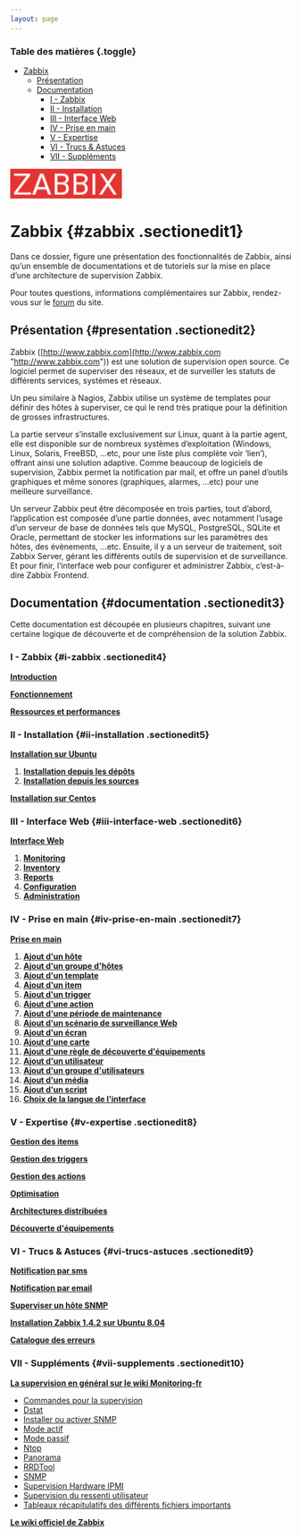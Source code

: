 ```yaml
---
layout: page
---
```


### Table des matières {.toggle}

-   [Zabbix](start.html#zabbix)
    -   [Présentation](start.html#presentation)
    -   [Documentation](start.html#documentation)
        -   [I - Zabbix](start.html#i-zabbix)
        -   [II - Installation](start.html#ii-installation)
        -   [III - Interface Web](start.html#iii-interface-web)
        -   [IV - Prise en main](start.html#iv-prise-en-main)
        -   [V - Expertise](start.html#v-expertise)
        -   [VI - Trucs & Astuces](start.html#vi-trucs-astuces)
        -   [VII - Suppléments](start.html#vii-supplements)

[![](../../../assets/media/supervision/zabbix_logo.png@w=200)](../../../_detail/supervision/zabbix_logo.png@id=zabbix%253Astart.html "supervision:zabbix_logo.png")

Zabbix {#zabbix .sectionedit1}
======

Dans ce dossier, figure une présentation des fonctionnalités de Zabbix,
ainsi qu’un ensemble de documentations et de tutoriels sur la mise en
place d’une architecture de supervision Zabbix.

Pour toutes questions, informations complémentaires sur Zabbix,
rendez-vous sur le
[forum](http://forums.monitoring-fr.org/ "http://forums.monitoring-fr.org/")
du site.

Présentation {#presentation .sectionedit2}
------------

Zabbix
([http://www.zabbix.com](http://www.zabbix.com "http://www.zabbix.com"))
est une solution de supervision open source. Ce logiciel permet de
superviser des réseaux, et de surveiller les statuts de différents
services, systèmes et réseaux.

Un peu similaire à Nagios, Zabbix utilise un système de templates pour
définir des hôtes à superviser, ce qui le rend très pratique pour la
définition de grosses infrastructures.

La partie serveur s’installe exclusivement sur Linux, quant à la partie
agent, elle est disponible sur de nombreux systèmes d’exploitation
(Windows, Linux, Solaris, FreeBSD, …etc, pour une liste plus complète
voir ‘lien’), offrant ainsi une solution adaptive. Comme beaucoup de
logiciels de supervision, Zabbix permet la notification par mail, et
offre un panel d’outils graphiques et même sonores (graphiques, alarmes,
…etc) pour une meilleure surveillance.

Un serveur Zabbix peut être décomposée en trois parties, tout d’abord,
l’application est composée d’une partie données, avec notamment l’usage
d’un serveur de base de données tels que MySQL, PostgreSQL, SQLite et
Oracle, permettant de stocker les informations sur les paramètres des
hôtes, des évènements, …etc. Ensuite, il y a un serveur de traitement,
soit Zabbix Server, gérant les différents outils de supervision et de
surveillance. Et pour finir, l’interface web pour configurer et
administrer Zabbix, c’est-à-dire Zabbix Frontend.

Documentation {#documentation .sectionedit3}
-------------

Cette documentation est découpée en plusieurs chapitres, suivant une
certaine logique de découverte et de compréhension de la solution
Zabbix.

### I - Zabbix {#i-zabbix .sectionedit4}

**[Introduction](../../../zabbix/zabbix-introduction.html "zabbix:zabbix-introduction")**

**[Fonctionnement](../../../zabbix/zabbix-work.html "zabbix:zabbix-work")**

**[Ressources et
performances](../../../zabbix/zabbix-resources.html "zabbix:zabbix-resources")**

### II - Installation {#ii-installation .sectionedit5}

**[Installation sur
Ubuntu](../../../zabbix/zabbix-ubuntu-install.html "zabbix:zabbix-ubuntu-install")**

1.  **[Installation depuis les
    dépôts](../../../zabbix/zabbix-ubuntu-install.html#installation-depuis-les-depots "zabbix:zabbix-ubuntu-install")**
2.  **[Installation depuis les
    sources](../../../zabbix/zabbix-ubuntu-install.html#installation-depuis-les-sources "zabbix:zabbix-ubuntu-install")**

**[Installation sur
Centos](../../../zabbix/zabbix-centos-install.html "zabbix:zabbix-centos-install")**

### III - Interface Web {#iii-interface-web .sectionedit6}

**[Interface
Web](../../../zabbix/zabbix-interface.html "zabbix:zabbix-interface")**

1.  **[Monitoring](../../../zabbix/zabbix-interface.html#monitoring "zabbix:zabbix-interface")**
2.  **[Inventory](../../../zabbix/zabbix-interface.html#inventory "zabbix:zabbix-interface")**
3.  **[Reports](../../../zabbix/zabbix-interface.html#reports "zabbix:zabbix-interface")**
4.  **[Configuration](../../../zabbix/zabbix-interface.html#configuration "zabbix:zabbix-interface")**
5.  **[Administration](../../../zabbix/zabbix-interface.html#administration "zabbix:zabbix-interface")**

### IV - Prise en main {#iv-prise-en-main .sectionedit7}

**[Prise en main](../../../zabbix/zabbix-use.html "zabbix:zabbix-use")**

1.  **[Ajout d'un
    hôte](../../../zabbix/zabbix-use.html#ajout-d-un-hote "zabbix:zabbix-use")**
2.  **[Ajout d'un groupe
    d'hôtes](../../../zabbix/zabbix-use.html#ajout-d-un-groupe-d-hotes "zabbix:zabbix-use")**
3.  **[Ajout d'un
    template](../../../zabbix/zabbix-use.html#ajout-d-un-template "zabbix:zabbix-use")**
4.  **[Ajout d'un
    item](../../../zabbix/zabbix-use.html#ajout-d-un-item "zabbix:zabbix-use")**
5.  **[Ajout d'un
    trigger](../../../zabbix/zabbix-use.html#ajout-d-un-trigger "zabbix:zabbix-use")**
6.  **[Ajout d'une
    action](../../../zabbix/zabbix-use.html#ajout-d-une-action "zabbix:zabbix-use")**
7.  **[Ajout d'une période de
    maintenance](../../../zabbix/zabbix-use.html#ajout-d-une-periode-de-maintenance "zabbix:zabbix-use")**
8.  **[Ajout d'un scénario de surveillance
    Web](../../../zabbix/zabbix-use.html#ajout-d-un-scenario-de-surveillance-web "zabbix:zabbix-use")**
9.  **[Ajout d'un
    écran](../../../zabbix/zabbix-use.html#ajout-d-un-ecran "zabbix:zabbix-use")**
10. **[Ajout d'une
    carte](../../../zabbix/zabbix-use.html#ajout-d-un-carte "zabbix:zabbix-use")**
11. **[Ajout d'une règle de découverte
    d'équipements](../../../zabbix/zabbix-use.html#ajout-d-une-regle-de-decouverte-d-equipements "zabbix:zabbix-use")**
12. **[Ajout d'un
    utilisateur](../../../zabbix/zabbix-use.html#ajout-d-un-utilisateur "zabbix:zabbix-use")**
13. **[Ajout d'un groupe
    d'utilisateurs](../../../zabbix/zabbix-use.html#ajout-d-un-groupe-d-utilisateurs "zabbix:zabbix-use")**
14. **[Ajout d'un
    média](../../../zabbix/zabbix-use.html#ajout-d-un-media "zabbix:zabbix-use")**
15. **[Ajout d'un
    script](../../../zabbix/zabbix-use.html#ajout-d-un-script "zabbix:zabbix-use")**
16. **[Choix de la langue de
    l'interface](../../../zabbix/zabbix-use.html#choix-de-la-langue-de-l-interface "zabbix:zabbix-use")**

### V - Expertise {#v-expertise .sectionedit8}

**[Gestion des
items](../../../zabbix/zabbix-item-use.html "zabbix:zabbix-item-use")**

**[Gestion des
triggers](../../../zabbix/zabbix-trigger-use.html "zabbix:zabbix-trigger-use")**

**[Gestion des
actions](../../../zabbix/zabbix-action-use.html "zabbix:zabbix-action-use")**

**[Optimisation](../../../zabbix/zabbix-optimization.html "zabbix:zabbix-optimization")**

**[Architectures
distribuées](../../../zabbix/zabbix-distributed-architecture.html "zabbix:zabbix-distributed-architecture")**

**[Découverte
d'équipements](../../../zabbix/zabbix-discovery.html "zabbix:zabbix-discovery")**

### VI - Trucs & Astuces {#vi-trucs-astuces .sectionedit9}

**[Notification par
sms](../../../zabbix/zabbix-sms-notification.html "zabbix:zabbix-sms-notification")**

**[Notification par
email](../../../zabbix/zabbix-email-notification.html "zabbix:zabbix-email-notification")**

**[Superviser un hôte
SNMP](../../../zabbix/zabbix-snmp-host.html "zabbix:zabbix-snmp-host")**

**[Installation Zabbix 1.4.2 sur Ubuntu
8.04](../../../zabbix/zabbix-ubuntu-install-old.html "zabbix:zabbix-ubuntu-install-old")**

**[Catalogue des
erreurs](../../../zabbix/zabbix-errors.html "zabbix:zabbix-errors")**

### VII - Suppléments {#vii-supplements .sectionedit10}

**[La supervision en général sur le wiki
Monitoring-fr](../../../supervision/start.html "supervision:start")**

-   [Commandes pour la
    supervision](../../../supervision/commands.html "supervision:commands")
-   [Dstat](../../../supervision/dstat.html "supervision:dstat")
-   [Installer ou activer
    SNMP](../../../supervision/snmp-install.html "supervision:snmp-install")
-   [Mode actif](../../../supervision/actif.html "supervision:actif")
-   [Mode passif](../../../supervision/passif.html "supervision:passif")
-   [Ntop](../../../supervision/ntop/start.html "supervision:ntop:start")
-   [Panorama](../../../supervision/links.html "supervision:links")
-   [RRDTool](../../../supervision/rrdtool.html "supervision:rrdtool")
-   [SNMP](../../../supervision/snmp.html "supervision:snmp")
-   [Supervision Hardware
    IPMI](../../../supervision/ipmi.html "supervision:ipmi")
-   [Supervision du ressenti
    utilisateur](../../../supervision/eue/start.html "supervision:eue:start")
-   [Tableaux récapitulatifs des différents fichiers
    importants](../../../supervision/important-files.html "supervision:important-files")

**[Le wiki officiel de
Zabbix](http://www.zabbix.com/wiki/start "http://www.zabbix.com/wiki/start")**
